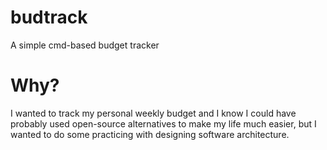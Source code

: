 # budtrack
A simple cmd-based budget tracker

# Why?
I wanted to track my personal weekly budget and I know I could have
probably used open-source alternatives to make my life much easier, but
I wanted to do some practicing with designing software architecture.
